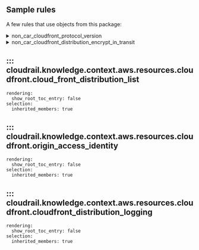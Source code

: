 ## Sample rules
A few rules that use objects from this package:

<details>
<summary>non_car_cloudfront_protocol_version</summary>

```python
--8<--
cloudrail/knowledge/rules/aws/non_context_aware/protocol_enforcments/ensure_cloudfront_protocol_version_is_good.py
--8<--
```
</details>


<details>
<summary>non_car_cloudfront_distribution_encrypt_in_transit</summary>

```python
--8<--
cloudrail/knowledge/rules/aws/non_context_aware/encryption_enforcement_rules/encrypt_in_transit/ensure_cloudfront_distribution_encrypt_in_transit_rule.py
--8<--
```
</details>

## ::: cloudrail.knowledge.context.aws.resources.cloudfront.cloud_front_distribution_list
    rendering:
      show_root_toc_entry: false
    selection:
      inherited_members: true

## ::: cloudrail.knowledge.context.aws.resources.cloudfront.origin_access_identity
    rendering:
      show_root_toc_entry: false
    selection:
      inherited_members: true

## ::: cloudrail.knowledge.context.aws.resources.cloudfront.cloudfront_distribution_logging
    rendering:
      show_root_toc_entry: false
    selection:
      inherited_members: true
